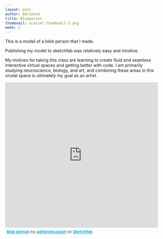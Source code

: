 ```yaml
---
layout: post
author: Adrienne
title: Blobperson
thumbnail: acassel-thumbnail-2.png
week: 2
---
```


This is a model of a blob person that I made.

Publishing my model to sketchfab was relatively easy and intuitive.

My motives for taking this class are learning to create fluid and seamless interactive virtual spaces and getting better with code. I am primarily studying neuroscience, biology, and art, and combining these areas in this virutal space is ultimately my goal as an artist.

<div class="sketchfab-embed-wrapper"><iframe width="100%" height="480" src="https://sketchfab.com/models/4da98d005f054c39a8b20f2badfc22a4/embed" frameborder="0" allowvr allowfullscreen mozallowfullscreen="true" webkitallowfullscreen="true" onmousewheel=""></iframe>

<p style="font-size: 13px; font-weight: normal; margin: 5px; color: #4A4A4A;">
    <a href="https://sketchfab.com/models/4da98d005f054c39a8b20f2badfc22a4?utm_medium=embed&utm_source=website&utm_campain=share-popup" target="_blank" style="font-weight: bold; color: #1CAAD9;">Blob person</a>
    by <a href="https://sketchfab.com/adriennecassel?utm_medium=embed&utm_source=website&utm_campain=share-popup" target="_blank" style="font-weight: bold; color: #1CAAD9;">adriennecassel</a>
    on <a href="https://sketchfab.com?utm_medium=embed&utm_source=website&utm_campain=share-popup" target="_blank" style="font-weight: bold; color: #1CAAD9;">Sketchfab</a>
</p>
</div>
